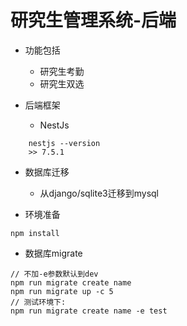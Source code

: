 # 研究生管理系统-后端

+ 功能包括
  + 研究生考勤
  + 研究生双选

+ 后端框架
  + NestJs
```
    nestjs --version
    >> 7.5.1
```

+ 数据库迁移
  + 从django/sqlite3迁移到mysql

+ 环境准备
```
npm install
```
+ 数据库migrate
```
// 不加-e参数默认到dev
npm run migrate create name
npm run migrate up -c 5
// 测试环境下:
npm run migrate create name -e test
```
